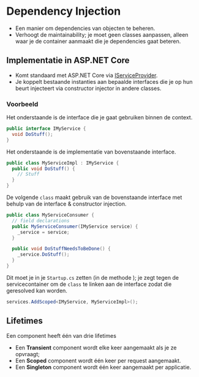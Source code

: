 # Dependency Injection

* Een manier om dependencies van objecten te beheren.
* Verhoogt de maintainability; je moet geen classes aanpassen, alleen waar je de container aanmaakt die je dependencies gaat beteren.

## Implementatie in ASP.NET Core

* Komt standaard met ASP.NET Core via [IServiceProvider](https://docs.microsoft.com/en-us/dotnet/api/system.iserviceprovider?view=netcore-2.1).
* Je koppelt bestaande instanties aan bepaalde interfaces die je op hun beurt injecteert via constructor injector in andere classes.

### Voorbeeld

Het onderstaande is de interface die je gaat gebruiken binnen de context.
```csharp
public interface IMyService {
  void DoStuff();
}
```

Het onderstaande is de implementatie van bovenstaande interface.
```csharp
public class MyServiceImpl : IMyService {
  public void DoStuff() {
    // Stuff
  }
}
```

De volgende `class` maakt gebruik van de bovenstaande interface met behulp van de interface & constructor injection.
```csharp
public class MyServiceConsumer {
  // field declarations 
  public MyServiceConsumer(IMyService service) {
    _service = service;
  }

  public void DoStuffNeedsToBeDone() {
    _service.DoStuff();
  }
}
```

Dit moet je in je `Startup.cs` zetten (in de methode ); je zegt tegen de servicecontainer om de `class` te linken aan de interface zodat die geresolved kan worden.
```csharp
services.AddScoped<IMyService, MyServiceImpl>();
```

## Lifetimes
Een component heeft één van drie lifetimes

* Een **Transient** component wordt elke keer aangemaakt als je ze opvraagt;
* Een **Scoped** component wordt één keer per request aangemaakt.
* Een **Singleton** component wordt één keer aangemaakt per applicatie.